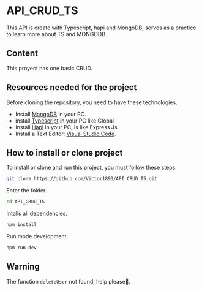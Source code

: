 # API_CRUD_TS
This API is create with Typescript, hapi and MongoDB, serves as a practice to learn more about TS and MONGODB.

## Content
This proyect has one basic CRUD.

## Resources needed for the project
Before cloning the repository, you need to have these technologies.
* Install [MongoDB](https://www.mongodb.com/try/download/community) in your PC.
* install [Typescript](https://www.typescriptlang.org/download) in your PC like Global
* Install [Hapi](https://hapi.dev/) in your PC, is like Express Js.
* Install a Text Editor: [Visual Studio Code](https://code.visualstudio.com/).

## How to install or clone project
To install or clone and run this project, you must follow these steps.
```bash
git clone https://github.com/Victor1890/API_CRUD_TS.git
```

Enter the folder.
```bash
cd API_CRUD_TS
```

Intalls all dependencies.
```bash
npm install
```

Run mode development.
```bash
npm run dev
```
## Warning
The function ```deleteUser``` not found, help please🙏.
